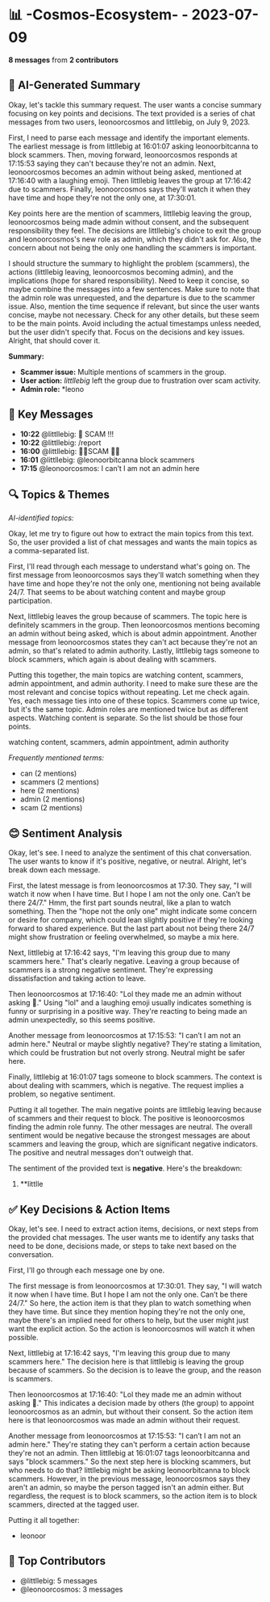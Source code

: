 # 📊 -Cosmos-Ecosystem- - 2023-07-09
**8 messages** from **2 contributors**

## 📝 AI-Generated Summary
<think>
Okay, let's tackle this summary request. The user wants a concise summary focusing on key points and decisions. The text provided is a series of chat messages from two users, leonoorcosmos and littllebig, on July 9, 2023.

First, I need to parse each message and identify the important elements. The earliest message is from littllebig at 16:01:07 asking leonoorbitcanna to block scammers. Then, moving forward, leonoorcosmos responds at 17:15:53 saying they can't because they're not an admin. Next, leonoorcosmos becomes an admin without being asked, mentioned at 17:16:40 with a laughing emoji. Then littllebig leaves the group at 17:16:42 due to scammers. Finally, leonoorcosmos says they'll watch it when they have time and hope they're not the only one, at 17:30:01.

Key points here are the mention of scammers, littllebig leaving the group, leonoorcosmos being made admin without consent, and the subsequent responsibility they feel. The decisions are littllebig's choice to exit the group and leonoorcosmos's new role as admin, which they didn't ask for. Also, the concern about not being the only one handling the scammers is important.

I should structure the summary to highlight the problem (scammers), the actions (littllebig leaving, leonoorcosmos becoming admin), and the implications (hope for shared responsibility). Need to keep it concise, so maybe combine the messages into a few sentences. Make sure to note that the admin role was unrequested, and the departure is due to the scammer issue. Also, mention the time sequence if relevant, but since the user wants concise, maybe not necessary. Check for any other details, but these seem to be the main points. Avoid including the actual timestamps unless needed, but the user didn't specify that. Focus on the decisions and key issues. Alright, that should cover it.
</think>

**Summary:**  
- **Scammer issue:** Multiple mentions of scammers in the group.  
- **User action:** *littllebig* left the group due to frustration over scam activity.  
- **Admin role:** *leono

## 💬 Key Messages
- **10:22** @littllebig: 🚨 SCAM !!!
- **10:22** @littllebig: /report
- **16:00** @littllebig: 🚨🚨SCAM 🚨🚨
- **16:01** @littllebig: @leonoorbitcanna block scammers
- **17:15** @leonoorcosmos: I can’t I am not an admin here

## 🔍 Topics & Themes
*AI-identified topics:*
> <think>
Okay, let me try to figure out how to extract the main topics from this text. So, the user provided a list of chat messages and wants the main topics as a comma-separated list.

First, I'll read through each message to understand what's going on. The first message from leonoorcosmos says they'll watch something when they have time and hope they're not the only one, mentioning not being available 24/7. That seems to be about watching content and maybe group participation.

Next, littllebig leaves the group because of scammers. The topic here is definitely scammers in the group. Then leonoorcosmos mentions becoming an admin without being asked, which is about admin appointment. Another message from leonoorcosmos states they can't act because they're not an admin, so that's related to admin authority. Lastly, littllebig tags someone to block scammers, which again is about dealing with scammers.

Putting this together, the main topics are watching content, scammers, admin appointment, and admin authority. I need to make sure these are the most relevant and concise topics without repeating. Let me check again. Yes, each message ties into one of these topics. Scammers come up twice, but it's the same topic. Admin roles are mentioned twice but as different aspects. Watching content is separate. So the list should be those four points.
</think>

watching content, scammers, admin appointment, admin authority

*Frequently mentioned terms:*
- can (2 mentions)
- scammers (2 mentions)
- here (2 mentions)
- admin (2 mentions)
- scam (2 mentions)

## 😊 Sentiment Analysis
<think>
Okay, let's see. I need to analyze the sentiment of this chat conversation. The user wants to know if it's positive, negative, or neutral. Alright, let's break down each message.

First, the latest message is from leonoorcosmos at 17:30. They say, "I will watch it now when I have time. But I hope I am not the only one. Can’t be there 24/7." Hmm, the first part sounds neutral, like a plan to watch something. Then the "hope not the only one" might indicate some concern or desire for company, which could lean slightly positive if they're looking forward to shared experience. But the last part about not being there 24/7 might show frustration or feeling overwhelmed, so maybe a mix here.

Next, littllebig at 17:16:42 says, "I'm leaving this group due to many scammers here." That's clearly negative. Leaving a group because of scammers is a strong negative sentiment. They're expressing dissatisfaction and taking action to leave.

Then leonoorcosmos at 17:16:40: "Lol they made me an admin without asking 🤣." Using "lol" and a laughing emoji usually indicates something is funny or surprising in a positive way. They're reacting to being made an admin unexpectedly, so this seems positive.

Another message from leonoorcosmos at 17:15:53: "I can’t I am not an admin here." Neutral or maybe slightly negative? They're stating a limitation, which could be frustration but not overly strong. Neutral might be safer here.

Finally, littllebig at 16:01:07 tags someone to block scammers. The context is about dealing with scammers, which is negative. The request implies a problem, so negative sentiment.

Putting it all together. The main negative points are littllebig leaving because of scammers and their request to block. The positive is leonoorcosmos finding the admin role funny. The other messages are neutral. The overall sentiment would be negative because the strongest messages are about scammers and leaving the group, which are significant negative indicators. The positive and neutral messages don't outweigh that.
</think>

The sentiment of the provided text is **negative**. Here's the breakdown:  

1. **littlle

## ✅ Key Decisions & Action Items
<think>
Okay, let's see. I need to extract action items, decisions, or next steps from the provided chat messages. The user wants me to identify any tasks that need to be done, decisions made, or steps to take next based on the conversation.

First, I'll go through each message one by one.

The first message is from leonoorcosmos at 17:30:01. They say, "I will watch it now when I have time. But I hope I am not the only one. Can’t be there 24/7." So here, the action item is that they plan to watch something when they have time. But since they mention hoping they're not the only one, maybe there's an implied need for others to help, but the user might just want the explicit action. So the action is leonoorcosmos will watch it when possible.

Next, littllebig at 17:16:42 says, "I'm leaving this group due to many scammers here." The decision here is that littllebig is leaving the group because of scammers. So the decision is to leave the group, and the reason is scammers.

Then leonoorcosmos at 17:16:40: "Lol they made me an admin without asking 🤣." This indicates a decision made by others (the group) to appoint leonoorcosmos as an admin, but without their consent. So the action item here is that leonoorcosmos was made an admin without their request.

Another message from leonoorcosmos at 17:15:53: "I can’t I am not an admin here." They're stating they can't perform a certain action because they're not an admin. Then littllebig at 16:01:07 tags leonoorbitcanna and says "block scammers." So the next step here is blocking scammers, but who needs to do that? littllebig might be asking leonoorbitcanna to block scammers. However, in the previous message, leonoorcosmos says they aren't an admin, so maybe the person tagged isn't an admin either. But regardless, the request is to block scammers, so the action item is to block scammers, directed at the tagged user.

Putting it all together:

- leonoor

## 👥 Top Contributors
- @littllebig: 5 messages
- @leonoorcosmos: 3 messages